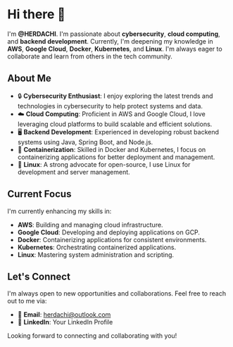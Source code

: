 # Hi there 👋

I'm **@HERDACHI**. I'm passionate about **cybersecurity**, **cloud computing**, and **backend development**. Currently, I'm deepening my knowledge in **AWS**, **Google Cloud**, **Docker**, **Kubernetes**, and **Linux**. I'm always eager to collaborate and learn from others in the tech community.

## About Me

- 🔒 **Cybersecurity Enthusiast**: I enjoy exploring the latest trends and technologies in cybersecurity to help protect systems and data.
- ☁️ **Cloud Computing**: Proficient in AWS and Google Cloud, I love leveraging cloud platforms to build scalable and efficient solutions.
- 🖥️ **Backend Development**: Experienced in developing robust backend systems using Java, Spring Boot, and Node.js.
- 🐳 **Containerization**: Skilled in Docker and Kubernetes, I focus on containerizing applications for better deployment and management.
- 🐧 **Linux**: A strong advocate for open-source, I use Linux for development and server management.

## Current Focus

I'm currently enhancing my skills in:
- **AWS**: Building and managing cloud infrastructure.
- **Google Cloud**: Developing and deploying applications on GCP.
- **Docker**: Containerizing applications for consistent environments.
- **Kubernetes**: Orchestrating containerized applications.
- **Linux**: Mastering system administration and scripting.

## Let's Connect

I'm always open to new opportunities and collaborations. Feel free to reach out to me via:

- 📧 **Email**: herdachi@outlook.com
- 💼 **LinkedIn**: Your LinkedIn Profile

Looking forward to connecting and collaborating with you!


